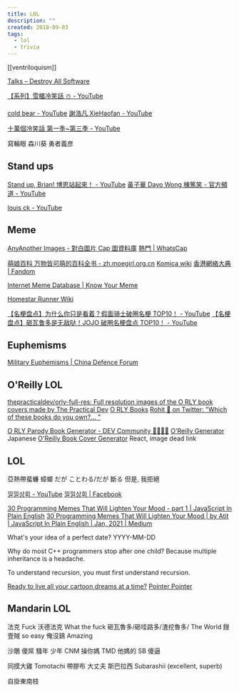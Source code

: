 ```yaml
---
title: LOL
description: ""
created: 2018-09-03
tags:
  - lol
  - trivia
---
```


[[ventriloquism]]

[Talks – Destroy All Software](https://www.destroyallsoftware.com/talks)

[【系列】雪櫃冷笑話 ☃️ - YouTube](https://www.youtube.com/playlist?list=PLCLioSzos2YvXiSIFcLXICwUniJBjZhWp)

[cold bear - YouTube](https://www.youtube.com/@LenDanXiong)
[謝浩凡 XieHaofan - YouTube](https://www.youtube.com/@xiehaofan)

[十萬個冷笑話 第一季~第三季 - YouTube](https://www.youtube.com/playlist?list=PLi_OO5MFnSj0MU5UMCCLnIG1bqcia4HFh)

寫輪眼 森川葵
勇者義彦

## Stand ups

[Stand up, Brian! 博恩站起來！ - YouTube](https://www.youtube.com/channel/UCUGlE8lf5qH--_XlsabI2XQ)
[黃子華 Dayo Wong 棟篤笑 - 官方頻道 - YouTube](https://www.youtube.com/channel/UCMjf4Ii0sv2wEqaNmYA85qg)

[louis ck - YouTube](https://www.youtube.com/results?search_query=louis+ck)

## Meme

[AnyAnother Images - 對白圖片 Cap 圖資料庫](https://img.anyanother.com/home/)
[熱門 | WhatsCap](https://whatscap.com/)

[萌娘百科 万物皆可萌的百科全书 - zh.moegirl.org.cn](https://zh.moegirl.org.cn/Mainpage)
[Komica wiki](https://wiki.komica.org/%E9%A6%96%E9%A0%81)
[香港網絡大典 | Fandom](https://evchk.wikia.org/zh/wiki/%E9%A6%96%E9%A0%81)

[Internet Meme Database | Know Your Meme](https://knowyourmeme.com/)

[Homestar Runner Wiki](http://www.hrwiki.org/wiki/Main_Page)

[【名梗盘点】为什么你只是看着？假面骑士破圈名梗 TOP10！ - YouTube](https://www.youtube.com/watch?v=ZL-bA2tgmZo)
[【名梗盘点】砸瓦鲁多是无敌哒！JOJO 破圈名梗盘点 TOP10！ - YouTube](https://www.youtube.com/watch?v=4TSSLb9d3cc)

## Euphemisms

[Military Euphemisms | China Defence Forum](https://www.sinodefenceforum.com/military-euphemisms.t3104/)

## O'Reilly LOL

[thepracticaldev/orly-full-res: Full resolution images of the O RLY book covers made by The Practical Dev](https://github.com/thepracticaldev/orly-full-res)
[O RLY Books](https://www.reddit.com/r/orlybooks/)
[Rohit 🤯 on Twitter: "Which of these books do you own?… "](https://twitter.com/romiem/status/1030438339390910464)

[O RLY Parody Book Generator - DEV Community 👩‍💻👨‍💻](https://dev.to/rly)
[O'Reilly Generator](http://oreilly-generator.com/) Japanese
[O'Reilly Book Cover Generator](https://codepen.io/proudlygeek/pen/vGjgqO) React, image dead link

## LOL

亞熱帶蜚蠊 蟑螂
だが ことわる/だが 斷る 但是, 我拒絕

[낄낄상회 - YouTube](https://www.youtube.com/channel/UCLVwgJVAzHwA-zv88mrAeZw)
[낄낄상회 | Facebook](https://www.facebook.com/watch/search/?q=%EB%82%84%EB%82%84%EC%83%81%ED%9A%8C)

[30 Programming Memes That Will Lighten Your Mood - part 1 | JavaScript In Plain English](https://medium.com/javascript-in-plain-english/30-programming-memes-that-will-lighten-your-mood-265b4fe50229)
[30 Programming Memes That Will Lighten Your Mood | by Atit | JavaScript In Plain English | Jan, 2021 | Medium](https://medium.com/javascript-in-plain-english/30-programming-memes-that-will-lighten-your-mood-part-2-5946d8b7d3cd)

What's your idea of a perfect date? YYYY-MM-DD

Why do most C++ programmers stop after one child?
Because multiple inheritance is a headache.

To understand recursion, you must first understand recursion.

[Ready to live all your cartoon dreams at a time?](https://toonme.com/)
[Pointer Pointer](https://pointerpointer.com/)

## Mandarin LOL

法克 Fuck
沃德法克 What the fuck
砸瓦魯多/砸哇路多/渣挖魯多/ The World
餿壹賊 so easy
俺沒鷄 Amazing

沙鵰 傻屌
騷年 少年
CNM 操你媽
TMD 他媽的
SB 傻逼

同摸大雞 Tomotachi
帶膠布 大丈夫
斯巴拉西 Subarashii (excellent, superb)

自掛東南枝
